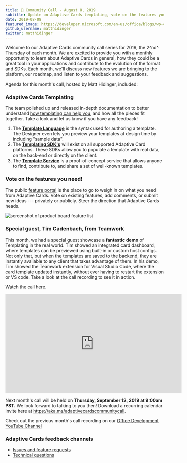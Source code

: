 ```yaml
---
title: 📣 Community Call - August 8, 2019
subtitle: Update on Adaptive Cards templating, vote on the features you need, and a live demo from Tim at Teamwork.com
date: 2019-08-08
featured_image: https://developer.microsoft.com/en-us/office/blogs/wp-content/uploads/2019/08/Image-1024x813.png
github_username: matthidinger
twitter: matthidinger
---
```


Welcome to our Adaptive Cards community call series for 2019, the 2^nd^ Thursday of each month. We are excited to provide you with a monthly opportunity to learn about Adaptive Cards in general, how they could be a great tool in your applications and contribute to the evolution of the format and SDKs. Each month, we'll discuss new features we are bringing to the platform, our roadmap, and listen to your feedback and suggestions.

Agenda for this month's call, hosted by Matt Hidinger, included:

### Adaptive Cards Templating

The team polished up and released in-depth documentation to better understand [how templating can help you](https://docs.microsoft.com/en-us/adaptive-cards/templating/#how-can-templating-help-you), and how all the pieces fit together. Take a look and let us know if you have any feedback!

1.  The **[Template Language](https://docs.microsoft.com/en-us/adaptive-cards/templating/language)** is the syntax used for authoring a template. The Designer even lets you preview your templates at design time by including "sample data".
2.  The [**Templating SDK's**](https://docs.microsoft.com/en-us/adaptive-cards/templating/sdk) will exist on all supported Adaptive Card platforms. These SDKs allow you to populate a template with real data, on the back-end or directly on the client.
3.  The [**Template Service**](https://docs.microsoft.com/en-us/adaptive-cards/templating/service) is a proof-of-concept service that allows anyone to find, contribute to, and share a set of well-known templates.

### Vote on the features you need!

The public [feature portal](https://portal.productboard.com/adaptivecards/) is the place to go to weigh in on what you need from Adaptive Cards. Vote on existing features, add comments, or submit new ideas --- privately or publicly. Steer the direction that Adaptive Cards heads.

![screenshot of product board feature list](https://developer.microsoft.com/en-us/office/blogs/wp-content/uploads/2019/08/Image-1024x813.png)

### Special guest, Tim Cadenbach, from Teamwork

This month, we had a special guest showcase a **fantastic demo** of Templating in the real world. Tim showed an integrated card dashboard, where templates can be previewed using built-in or custom host configs. Not only that, but when the templates are saved to the backend, they are instantly available to any client that takes advantage of them. In his demo, Tim showed the Teamwork extension for Visual Studio Code, where the card template updated instantly, without ever having to restart the extension or VS code. Take a look at the call recording to see it in action.

Watch the call here.

<iframe title="Video of the community call" width="560" height="315" src="https://www.youtube.com/embed/oymSj_Vw6SM" frameborder="0" allow="accelerometer; autoplay; encrypted-media; gyroscope; picture-in-picture" allowfullscreen="allowfullscreen"></iframe>

Next month's call will be held on **Thursday, September 12, 2019 at 9:00am PST.** We look forward to talking to you then! Download a recurring calendar invite here at <https://aka.ms/adaptivecardscommunitycall>.

Check out the previous month's call recording on our [Office Development YouTube Channel](https://na01.safelinks.protection.outlook.com/?url=https%3A%2F%2Fwww.youtube.com%2Fchannel%2FUCV_6HOhwxYLXAGd-JOqKPoQ&data=04%7C01%7Cv-chargr%40microsoft.com%7Cbaeead6e3a844690785d08d56d9e6864%7Cee3303d7fb734b0c8589bcd847f1c277%7C1%7C0%7C636535449508737676%7CUnknown%7CTWFpbGZsb3d8eyJWIjoiMC4wLjAwMDAiLCJQIjoiV2luMzIiLCJBTiI6Ik1haWwifQ%3D%3D%7C-2&sdata=emAMNFO82YoWjc2hnXShDlBPRR3jOPxAAfJLTKozgYk%3D&reserved=0)

### Adaptive Cards feedback channels

-   [Issues and feature requests](https://github.com/Microsoft/AdaptiveCards/issues)
-   [Technical questions](https://stackoverflow.com/questions/tagged/adaptive-cards)